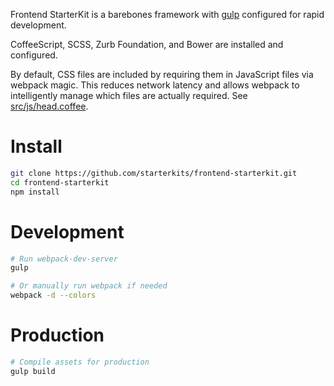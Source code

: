 Frontend StarterKit is a barebones framework with [gulp](http://gulpjs.com/) configured for rapid development.

CoffeeScript, SCSS, Zurb Foundation, and Bower are installed and configured.

By default, CSS files are included by requiring them in JavaScript files via webpack magic. This reduces network latency and allows webpack to intelligently manage which files are actually required. See [src/js/head.coffee](https://github.com/starterkits/frontend-starterkit-minimal/blob/master/src/js/head.coffee).


# Install

```bash
git clone https://github.com/starterkits/frontend-starterkit.git
cd frontend-starterkit
npm install
```

# Development

```bash
# Run webpack-dev-server
gulp

# Or manually run webpack if needed
webpack -d --colors
```

# Production

```bash
# Compile assets for production
gulp build
```
